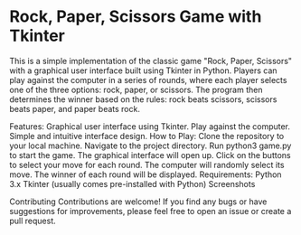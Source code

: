 # Rock, Paper, Scissors Game with Tkinter
This is a simple implementation of the classic game "Rock, Paper, Scissors" with a graphical user interface built using Tkinter in Python. Players can play against the computer in a series of rounds, where each player selects one of the three options: rock, paper, or scissors. The program then determines the winner based on the rules: rock beats scissors, scissors beats paper, and paper beats rock.

Features:
Graphical user interface using Tkinter.
Play against the computer.
Simple and intuitive interface design.
How to Play:
Clone the repository to your local machine.
Navigate to the project directory.
Run python3 game.py to start the game.
The graphical interface will open up.
Click on the buttons to select your move for each round.
The computer will randomly select its move.
The winner of each round will be displayed.
Requirements:
Python 3.x
Tkinter (usually comes pre-installed with Python)
Screenshots

Contributing
Contributions are welcome! If you find any bugs or have suggestions for improvements, please feel free to open an issue or create a pull request.
